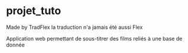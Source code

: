 # projet_tuto
Made by TradFlex la traduction n'a jamais été aussi Flex

Application web permettant de sous-titrer des films reliés à une base de donnée
